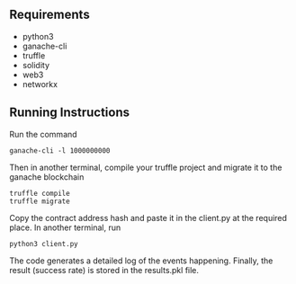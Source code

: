 ## Requirements
* python3
* ganache-cli
* truffle
* solidity
* web3
* networkx

## Running Instructions
Run the command
```
ganache-cli -l 1000000000
```
Then in another terminal, compile your truffle project and migrate it to the ganache blockchain
```
truffle compile
truffle migrate
```
Copy the contract address hash and paste it in the client.py at the required place. In another terminal, run
```
python3 client.py
```
The code generates a detailed log of the events happening.
Finally, the result (success rate) is stored in the results.pkl file.